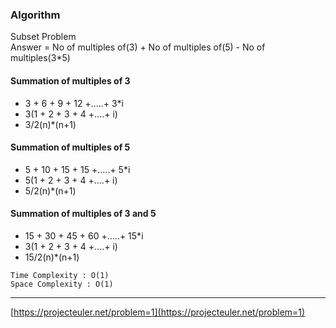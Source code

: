 ### Algorithm

Subset Problem <br>
Answer = No of multiples of(3) + No of multiples of(5) - No of multiples(3*5) 

#### Summation of multiples of 3
- 3 + 6 + 9 + 12 +.....+ 3*i
- 3(1 + 2 + 3 + 4 +....+ i)
- 3/2(n)*(n+1)

#### Summation of multiples of 5
- 5 + 10 + 15 + 15 +.....+ 5*i
- 5(1 + 2 + 3 + 4 +....+ i)
- 5/2(n)*(n+1)

#### Summation of multiples of 3 and 5
- 15 + 30 + 45 + 60 +.....+ 15*i
- 3(1 + 2 + 3 + 4 +....+ i)
- 15/2(n)*(n+1)

```
Time Complexity : O(1)
Space Complexity : O(1)
```
--- 

[https://projecteuler.net/problem=1](https://projecteuler.net/problem=1)
